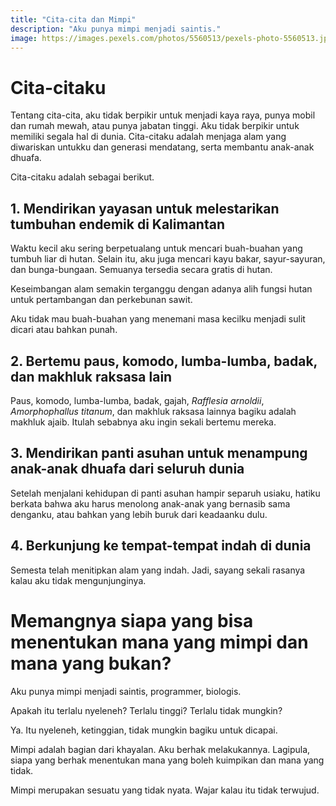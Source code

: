 ```yaml
---
title: "Cita-cita dan Mimpi"
description: "Aku punya mimpi menjadi saintis."
image: https://images.pexels.com/photos/5560513/pexels-photo-5560513.jpeg?auto=compress&cs=tinysrgb&h=128
---
```

# Cita-citaku

Tentang cita-cita, aku tidak berpikir untuk menjadi kaya raya, punya mobil dan rumah mewah, atau punya jabatan tinggi. Aku tidak berpikir untuk memiliki segala hal di dunia. Cita-citaku adalah menjaga alam yang diwariskan untukku dan generasi mendatang, serta membantu anak-anak dhuafa.

Cita-citaku adalah sebagai berikut.

## 1. Mendirikan yayasan untuk melestarikan tumbuhan endemik di Kalimantan

Waktu kecil aku sering berpetualang untuk mencari buah-buahan yang tumbuh liar di hutan. Selain itu, aku juga mencari kayu bakar, sayur-sayuran, dan bunga-bungaan. Semuanya tersedia secara gratis di hutan.

Keseimbangan alam semakin terganggu dengan adanya alih fungsi hutan untuk pertambangan dan perkebunan sawit.

Aku tidak mau buah-buahan yang menemani masa kecilku menjadi sulit dicari atau bahkan punah.

## 2. Bertemu paus, komodo, lumba-lumba, badak, dan makhluk raksasa lain

Paus, komodo, lumba-lumba, badak, gajah, _Rafflesia arnoldii_, _Amorphophallus titanum_, dan makhluk raksasa lainnya bagiku adalah makhluk ajaib. Itulah sebabnya aku ingin sekali bertemu mereka.

## 3. Mendirikan panti asuhan untuk menampung anak-anak dhuafa dari seluruh dunia

Setelah menjalani kehidupan di panti asuhan hampir separuh usiaku, hatiku berkata bahwa aku harus menolong anak-anak yang bernasib sama denganku, atau bahkan yang lebih buruk dari keadaanku dulu.

## 4. Berkunjung ke tempat-tempat indah di dunia

Semesta telah menitipkan alam yang indah. Jadi, sayang sekali rasanya kalau aku tidak mengunjunginya.

# Memangnya siapa yang bisa menentukan mana yang mimpi dan mana yang bukan?

Aku punya mimpi menjadi saintis, programmer, biologis.

Apakah itu terlalu nyeleneh? Terlalu tinggi? Terlalu tidak mungkin?

Ya. Itu nyeleneh, ketinggian, tidak mungkin bagiku untuk dicapai.

Mimpi adalah bagian dari khayalan. Aku berhak melakukannya. Lagipula, siapa yang berhak menentukan mana yang boleh kuimpikan dan mana yang tidak.

Mimpi merupakan sesuatu yang tidak nyata. Wajar kalau itu tidak terwujud.
